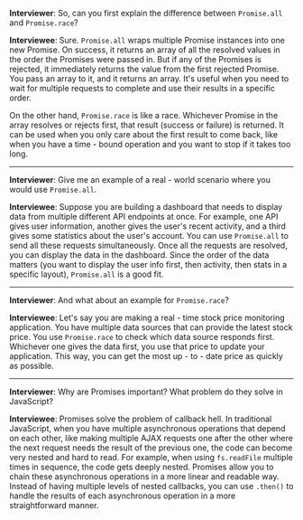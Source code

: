 **Interviewer**: So, can you first explain the difference between `Promise.all` and `Promise.race`?

**Interviewee**: Sure. `Promise.all` wraps multiple Promise instances into one new Promise. On success, it returns an array of all the resolved values in the order the Promises were passed in. But if any of the Promises is rejected, it immediately returns the value from the first rejected Promise. You pass an array to it, and it returns an array. It's useful when you need to wait for multiple requests to complete and use their results in a specific order.

On the other hand, `Promise.race` is like a race. Whichever Promise in the array resolves or rejects first, that result (success or failure) is returned. It can be used when you only care about the first result to come back, like when you have a time - bound operation and you want to stop if it takes too long.

------

**Interviewer**: Give me an example of a real - world scenario where you would use `Promise.all`.

**Interviewee**: Suppose you are building a dashboard that needs to display data from multiple different API endpoints at once. For example, one API gives user information, another gives the user's recent activity, and a third gives some statistics about the user's account. You can use `Promise.all` to send all these requests simultaneously. Once all the requests are resolved, you can display the data in the dashboard. Since the order of the data matters (you want to display the user info first, then activity, then stats in a specific layout), `Promise.all` is a good fit.

------

**Interviewer**: And what about an example for `Promise.race`?

**Interviewee**: Let's say you are making a real - time stock price monitoring application. You have multiple data sources that can provide the latest stock price. You use `Promise.race` to check which data source responds first. Whichever one gives the data first, you use that price to update your application. This way, you can get the most up - to - date price as quickly as possible.

------

**Interviewer**: Why are Promises important? What problem do they solve in JavaScript?

**Interviewee**: Promises solve the problem of callback hell. In traditional JavaScript, when you have multiple asynchronous operations that depend on each other, like making multiple AJAX requests one after the other where the next request needs the result of the previous one, the code can become very nested and hard to read. For example, when using `fs.readFile` multiple times in sequence, the code gets deeply nested. Promises allow you to chain these asynchronous operations in a more linear and readable way. Instead of having multiple levels of nested callbacks, you can use `.then()` to handle the results of each asynchronous operation in a more straightforward manner.
